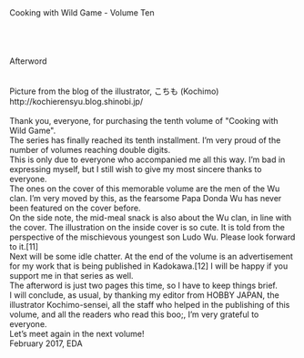 <br/>
<br/>
Cooking with Wild Game - Volume Ten<br/>
<br/>
<br/>
<br/>
<br/>
Afterword<br/>
<br/>
<br/>
Picture from the blog of the illustrator, こちも (Kochimo) http://kochierensyu.blog.shinobi.jp/<br/>
<br/>
Thank you, everyone, for purchasing the tenth volume of "Cooking with Wild Game".<br/>
The series has finally reached its tenth installment. I’m very proud of the number of volumes reaching double digits.<br/>
This is only due to everyone who accompanied me all this way. I’m bad in expressing myself, but I still wish to give my most sincere thanks to everyone.<br/>
The ones on the cover of this memorable volume are the men of the Wu clan. I’m very moved by this, as the fearsome Papa Donda Wu has never been featured on the cover before.<br/>
On the side note, the mid-meal snack is also about the Wu clan, in line with the cover. The illustration on the inside cover is so cute. It is told from the perspective of the mischievous youngest son Ludo Wu. Please look forward to it.[11]<br/>
Next will be some idle chatter. At the end of the volume is an advertisement for my work that is being published in Kadokawa.[12] I will be happy if you support me in that series as well.<br/>
The afterword is just two pages this time, so I have to keep things brief.<br/>
I will conclude, as usual, by thanking my editor from HOBBY JAPAN, the illustrator Kochimo-sensei, all the staff who helped in the publishing of this volume, and all the readers who read this boo;, I’m very grateful to everyone.<br/>
Let’s meet again in the next volume!<br/>
February 2017, EDA<br/>
<br/>
<br/>
